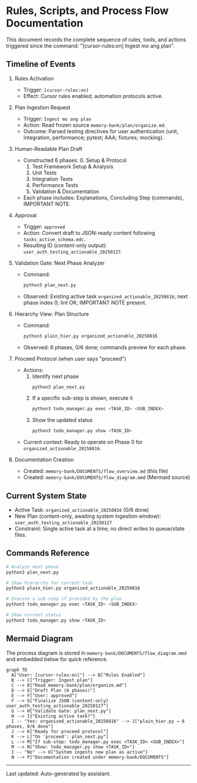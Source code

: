 # Rules, Scripts, and Process Flow Documentation

This document records the complete sequence of rules, tools, and actions triggered since the command: "[cursor-rules:on] Ingest mo ang plan".

## Timeline of Events

1. Rules Activation
   - Trigger: `[cursor-rules:on]`
   - Effect: Cursor rules enabled; automation protocols active.

2. Plan Ingestion Request
   - Trigger: `Ingest mo ang plan`
   - Action: Read frozen source `memory-bank/plan/organize.md`.
   - Outcome: Parsed testing directives for user authentication (unit, integration, performance; pytest; AAA; fixtures; mocking).

3. Human-Readable Plan Draft
   - Constructed 6 phases:
     0. Setup & Protocol
     1. Test Framework Setup & Analysis
     2. Unit Tests
     3. Integration Tests
     4. Performance Tests
     5. Validation & Documentation
   - Each phase includes: Explanations, Concluding Step (commands), IMPORTANT NOTE.

4. Approval
   - Trigger: `approved`
   - Action: Convert draft to JSON-ready content following `tasks_active_schema.mdc`.
   - Resulting ID (content-only output): `user_auth_testing_actionable_20250127`.

5. Validation Gate: Next Phase Analyzer
   - Command:
     ```bash
     python3 plan_next.py
     ```
   - Observed: Existing active task `organized_actionable_20250816`; next phase index 0; lint OK; IMPORTANT NOTE present.

6. Hierarchy View: Plan Structure
   - Command:
     ```bash
     python3 plain_hier.py organized_actionable_20250816
     ```
   - Observed: 6 phases, 0/6 done; commands preview for each phase.

7. Proceed Protocol (when user says "proceed")
   - Actions:
     1) Identify next phase
        ```bash
        python3 plan_next.py
        ```
     2) If a specific sub-step is shown, execute it
        ```bash
        python3 todo_manager.py exec <TASK_ID> <SUB_INDEX>
        ```
     3) Show the updated status
        ```bash
        python3 todo_manager.py show <TASK_ID>
        ```
   - Current context: Ready to operate on Phase 0 for `organized_actionable_20250816`.

8. Documentation Creation
   - Created: `memory-bank/DOCUMENTS/flow_overview.md` (this file)
   - Created: `memory-bank/DOCUMENTS/flow_diagram.mmd` (Mermaid source)

## Current System State

- Active Task: `organized_actionable_20250816` (0/6 done)
- New Plan (content-only, awaiting system ingestion window): `user_auth_testing_actionable_20250127`
- Constraint: Single active task at a time; no direct writes to queue/state files.

## Commands Reference

```bash
# Analyze next phase
python3 plan_next.py

# Show hierarchy for current task
python3 plain_hier.py organized_actionable_20250816

# Execute a sub-step if provided by the plan
python3 todo_manager.py exec <TASK_ID> <SUB_INDEX>

# Show current status
python3 todo_manager.py show <TASK_ID>
```

## Mermaid Diagram

The process diagram is stored in `memory-bank/DOCUMENTS/flow_diagram.mmd` and embedded below for quick reference.

```mermaid
graph TD
  A["User: [cursor-rules:on]"] --> B["Rules Enabled"]
  B --> C["Trigger: Ingest plan"]
  C --> D["Read memory-bank/plan/organize.md"]
  D --> E["Draft Plan (6 phases)"]
  E --> F["User: approved"]
  F --> G["Finalize JSON (content-only) user_auth_testing_actionable_20250127"]
  G --> H["Validate Gate: plan_next.py"]
  H --> I{"Existing active task?"}
  I -- "Yes: organized_actionable_20250816" --> J["plain_hier.py → 6 phases, 0/6 done"]
  J --> K["Ready for proceed protocol"]
  K --> L["On 'proceed': plan_next.py"]
  L --> M["If sub-step: todo_manager.py exec <TASK_ID> <SUB_INDEX>"]
  M --> N["Show: todo_manager.py show <TASK_ID>"]
  I -- "No" --> O["System ingests new plan as active"]
  N --> P["Documentation created under memory-bank/DOCUMENTS"]
```

---

Last updated: Auto-generated by assistant.
